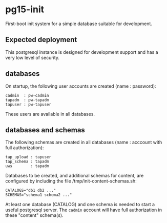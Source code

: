# pg15-init

First-boot init system for a simple database suitable for development.

## Expected deployment
This postgresql instance is designed for development support and has a very low level of
security.

## databases
On startup, the following user accounts are created (name : password):
```
cadmin  : pw-cadmin
tapadm  : pw-tapadm
tapuser : pw-tapuser
```
These users are available in all databases.

## databases and schemas
The following schemas are created in all databases (name : acccount with full authorization):
```
tap_upload : tapuser
tap_schema : tapadm
uws        : tapadm
```

Databases to be created, and additional schemas for content, are configured by including the
file /tmp/init-content-schemas.sh:
```
CATALOGS="db1 db2 ..."
SCHEMAS="schema1 schema2 ..."
```

At least one database (CATALOG) and one schema is needed to start a useful postgresql server.
The `cadmin` account will have full authorization in these "content" schema(s).
